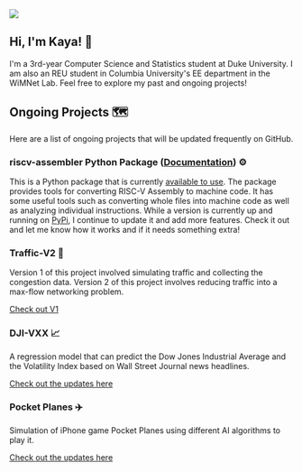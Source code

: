 <!--<a href="https://github.com/kcelebi">
<img align="center" alt="kcelebi's Github Stats" src="https://github-readme-stats.codestackr.vercel.app/api?username=kcelebi&show_icons=true&hide_border=true&count_private=true&include_all_commits=true&theme=vue" /></a>-->

<a href="https://github.com/kcelebi">
  <img align="center" src="https://github-readme-stats.anuraghazra1.vercel.app/api/top-langs/?username=kcelebi&layout=compact&theme=vue&hide_border=true" />
</a>

## Hi, I'm Kaya! 👋

I'm a 3rd-year Computer Science and Statistics student at Duke University. I am also an REU student in Columbia University's EE department in the WiMNet Lab. Feel free to explore my past and ongoing projects! 

## Ongoing Projects 🗺

Here are a list of ongoing projects that will be updated frequently on GitHub.

### riscv-assembler Python Package ([Documentation](https://www.riscvassembler.org)) ⚙️

This is a Python package that is currently [available to use](https://github.com/kcelebi/riscv-assembler). The package provides tools for converting RISC-V Assembly to machine code. It has some useful tools such as converting whole files into machine code as well as analyzing individual instructions. While a version is currently up and running on [PyPi](https://pypi.org/project/riscv-assembler/), I continue to update it and add more features. Check it out and let me know how it works and if it needs something extra!

### Traffic-V2 🚗

Version 1 of this project involved simulating traffic and collecting the congestion data. Version 2 of this project involves reducing traffic into a max-flow networking problem.

[Check out V1](https://github.com/kcelebi/Traffic-V1)

### DJI-VXX 📈

A regression model that can predict the Dow Jones Industrial Average and the Volatility Index based on Wall Street Journal news headlines.

[Check out the updates here](https://github.com/kcelebi/DJI-VXX)

### Pocket Planes ✈️

Simulation of iPhone game Pocket Planes using different AI algorithms to play it.

[Check out the updates here](https://gitub.com/kcelebi/pocket-planes)

###


